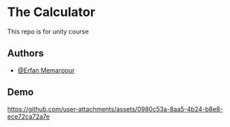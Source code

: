 
# The Calculator

This repo is for unity course


## Authors

- [@Erfan Memarpour](https://www.github.com/ErfanMelon)


## Demo

https://github.com/user-attachments/assets/0980c53a-8aa5-4b24-b8e8-ece72ca72a7e
